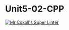 # Unit5-02-CPP
[![Mr Coxall's Super Linter](https://github.com/ICS3U-Programming-KevinC/Unit5-02-CPP/workflows/Mr%20Coxall's%20Super%20Linter/badge.svg)](https://github.com/ICS3U-Programming-KevinC/Unit5-02-CPP/actions/)
